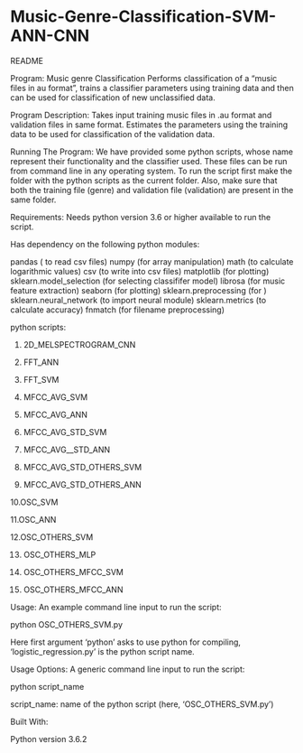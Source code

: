 # Music-Genre-Classification-SVM-ANN-CNN

README

Program: Music genre Classification
Performs classification of a “music files in au format”, trains a classifier parameters using training data and then can be used for classification of new unclassified data.

Program Description: 
Takes input training music files in .au format and validation files in same format. Estimates the parameters using the training data to be used for classification of the validation data. 

Running The Program:
We have provided some python scripts, whose name represent their functionality and the classifier used. These files can be run from command line in any operating system.
To run the script first make the folder with the python scripts as the current folder. Also, make sure that both the training file (genre) and validation file (validation) are present in the same folder.

Requirements:
Needs python version 3.6 or higher available to run the script.

Has dependency on the following python modules:

pandas ( to read csv files)
numpy (for array manipulation)
math (to calculate logarithmic values)
csv (to write into csv files)
matplotlib (for plotting)
sklearn.model_selection (for selecting classififer model)
librosa (for music feature extraction)
seaborn (for plotting)
sklearn.preprocessing (for )
sklearn.neural_network (to import neural module)
sklearn.metrics (to calculate accuracy)
fnmatch (for filename preprocessing)


python scripts:

1. 2D_MELSPECTROGRAM_CNN

2. FFT_ANN

3. FFT_SVM

4. MFCC_AVG_SVM

5. MFCC_AVG_ANN

6. MFCC_AVG_STD_SVM

7. MFCC_AVG__STD_ANN

8. MFCC_AVG_STD_OTHERS_SVM

9. MFCC_AVG_STD_OTHERS_ANN

10.OSC_SVM

11.OSC_ANN

12.OSC_OTHERS_SVM

13. OSC_OTHERS_MLP

14. OSC_OTHERS_MFCC_SVM

15. OSC_OTHERS_MFCC_ANN





Usage:
An example command line input to run the script:

python OSC_OTHERS_SVM.py

Here first argument ‘python’ asks to use python for compiling, ‘logistic_regression.py’ is the python script name.

Usage Options:
A generic command line input to run the script:

python script_name

script_name: name of the python script (here, ‘OSC_OTHERS_SVM.py’)

Built With:

Python version 3.6.2
